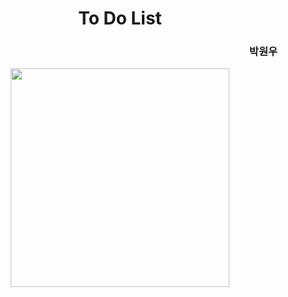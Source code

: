 # <div align="center">To Do List</div>

### <div align="end">박원우</div>

<div align="center"><img src="https://github.com/user-attachments/assets/3be4e8e7-eead-4911-978d-2df8210887fb" height="350"></div>

